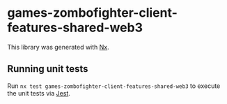# games-zombofighter-client-features-shared-web3

This library was generated with [Nx](https://nx.dev).

## Running unit tests

Run `nx test games-zombofighter-client-features-shared-web3` to execute the unit tests via [Jest](https://jestjs.io).
